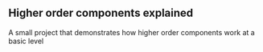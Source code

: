 ## Higher order components explained

A small project that demonstrates how higher order components work at a basic level